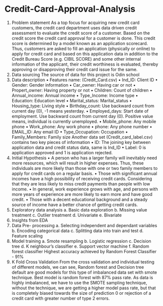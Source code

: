 # Credit-Card-Approval-Analysis
1. Problem statement
As a top focus for acquiring new credit card customers, the credit card department uses 
data driven credit assessment to evaluate the credit score of a customer.
Based on the credit score the credit card approval for a customer is done. This credit 
score is determined by a model known as an application scorecard.
Thus, customers are asked to fill an application (physically or online) to apply for credit 
card and based on this application data in addition to the Credit Bureau Score (e.g. 
CIBIL SCORE) and some other internal information of the applicant, their credit 
worthiness is evaluated, thereby approving or disapproving their credit card issue for the 
same.
2. Data sourcing
The source of data for this project is Odin school
3. Data description
• Features name: (Credit_Card.csv)
• Ind_ID: Client ID
• Gender: Gender information
• Car_owner: Having car or not
• Propert_owner: Having property or not
• Children: Count of children
• Annual_income: Annual income
• Type_Income: Income type
• Education: Education level
• Marital_status: Marital_status
• Housing_type: Living style
• Birthday_count: Use backward count from current day (0), -1 means yesterday.
• Employed_days: Start date of employment. Use backward count from current day (0). 
Positive value means, individual is currently unemployed.
• Mobile_phone: Any mobile phone
• Work_phone: Any work phone
• phone: Any phone number
• EMAIL_ID: Any email ID
• Type_Occupation: Occupation
• Family_Members: Family size
Another data set (Credit_card_label.csv) contains two key pieces of information
• ID: The joining key between application data and credit status data, same is Ind_ID
• Label: 0 is application approved and 1 is application rejected.
4. Initial Hypothesis
• A person who has a larger family will inevitably need more resources, which will 
result in higher expenses. Thus, these individuals are more likely than those with 
one or two family members to apply for credit cards on a regular basis.
• Those with significant annual incomes have a high possibility of receiving credit 
cards. Considering that they are less likely to miss credit payments than people 
with low income.
• In general, work experience grows with age, and persons with more years of 
experience are more likely to earn more and have good credit.
• Those with a decent educational background and a steady source of income 
have a better chance of getting credit cards.
5. Exploratory data analysis
a. Basic data exploration
b. Missing value treatment
c. Outlier treatment
d. Univariate 
e. Bivariate
6. Insights from EDA
7. Data Pre- processing
a. Selecting independent and dependant variables
b. Encoding categorical data
c. Splitting data into train and test
d. Feature scaling
8. Model training
a. Smote resampling
b. Logistic regression
c. Decision tree
d. K neighbour’s classifier
e. Support vector machine
f. Random forest classifier
Highest accuracy achieved by Random Forest Classifier - 91%
9. K Fold Cross Validation
From the cross validation and individual testing of different models, we can see, Random 
forest and Decision tree default are good models for this type of imbalanced data set with 
smote technique. Best model is random forest with 87% pass rate.
As data is highly imbalanced, we have to use the SMOTE sampling technique, without 
the technique, we are getting a higher model pass rate, but that is completely biased 
towards the size of prediction 0 or rejection of a credit card with greater number of type 2 errors.

